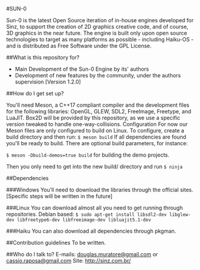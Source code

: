 #SUN-0

Sun-0 is the latest Open Source iteration of in-house engines developed for Sinz, to support the creation of 2D graphics creative code, and of course, 3D graphics in the near future.
The engine is built only upon open source technologies to target as many platforms as possible - including Haiku-OS - and is distributed as Free Software under the GPL License.

##What is this repository for?

* Main Development of the Sun-0 Engine by its' authors
* Development of new features by the community, under the authors supervision
[Version 1.2.0]

##How do I get set up?

You'll need Meson, a C++17 compliant compiler and the development files for the following libraries:
OpenGL, GLEW, SDL2, FreeImage, Freetype, and LuaJIT.
Box2D will be provided by this repository, as we use a specific version tweaked to handle one-way-collisions.
Configuration
For now our Meson files are only configured to build on Linux.
To configure, create a build directory and then run:
`$ meson build`
If all dependencies are found you'll be ready to build.
There are optional build parameters, for instance:

`$ meson -Dbuild-demos=true build`
for building the demo projects.

Then you only need to get into the new build/ directory and run
`$ ninja`

##Dependencies

###Windows
You'll need to download the libraries through the official sites. [Specific steps will be written in the future]

###Linux
You can download almost all you need to get running through repositories.
Debian based:
`$ sudo apt-get install libsdl2-dev libglew-dev libfreetype6-dev libfreeimage-dev libluajit5.1-dev`

###Haiku
You can also download all dependencies through pkgman.

##Contribution guidelines
To be written.

##Who do I talk to?
E-mails: douglas.muratore@gmail.com or cassio.raposa@gmail.com
Site: http://sinz.com.br/
